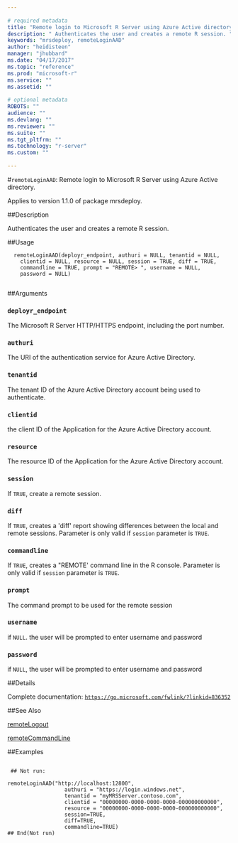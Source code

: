 ```yaml
--- 
 
# required metadata 
title: "Remote login to Microsoft R Server using Azure Active directory." 
description: " Authenticates the user and creates a remote R session. " 
keywords: "mrsdeploy, remoteLoginAAD" 
author: "heidisteen" 
manager: "jhubbard" 
ms.date: "04/17/2017" 
ms.topic: "reference" 
ms.prod: "microsoft-r" 
ms.service: "" 
ms.assetid: "" 
 
# optional metadata 
ROBOTS: "" 
audience: "" 
ms.devlang: "" 
ms.reviewer: "" 
ms.suite: "" 
ms.tgt_pltfrm: "" 
ms.technology: "r-server" 
ms.custom: "" 
 
--- 
```

 
 
 
 
 #`remoteLoginAAD`: Remote login to Microsoft R Server using Azure Active directory.

 Applies to version 1.1.0 of package mrsdeploy.
 
 ##Description
 
Authenticates the user and creates a remote R session.
 
 
 ##Usage

```   
  remoteLoginAAD(deployr_endpoint, authuri = NULL, tenantid = NULL,
    clientid = NULL, resource = NULL, session = TRUE, diff = TRUE,
    commandline = TRUE, prompt = "REMOTE> ", username = NULL,
    password = NULL)
 
```
 
 ##Arguments

   
  
 ### `deployr_endpoint`
 The Microsoft R Server HTTP/HTTPS endpoint, including the port number. 
  
  
  
 ### `authuri`
 The URI of the authentication service for Azure Active Directory. 
  
  
  
 ### `tenantid`
 The tenant ID of the Azure Active Directory account being used to authenticate. 
  
  
  
 ### `clientid`
 the client ID of the Application for the Azure Active Directory account. 
  
  
  
 ### `resource`
 The resource ID of the Application for the Azure Active Directory account. 
  
  
  
 ### `session`
 If `TRUE`,  create a remote session. 
  
  
  
 ### `diff`
 If `TRUE`, creates a 'diff' report showing differences between the local and remote sessions. Parameter is only valid if `session` parameter is `TRUE`. 
  
  
  
 ### `commandline`
 If `TRUE`,  creates a "REMOTE' command line in the R console. Parameter is only  valid if `session` parameter is `TRUE`. 
  
  
  
 ### `prompt`
 The command prompt to be used for the remote session 
  
  
  
 ### `username`
 if `NULL`. the user will be prompted to enter username and password 
  
  
  
 ### `password`
 if `NULL`, the user will be prompted to enter username and password 
  
 
 
 ##Details
 
Complete documentation: [`https://go.microsoft.com/fwlink/?linkid=836352`](https://go.microsoft.com/fwlink/?linkid=836352)

 
 
 ##See Also
 
[remoteLogout](remoteLogout.md)

[remoteCommandLine](remoteCommandLine.md)
   
 ##Examples

 ```
   
  ## Not run:
 
remoteLoginAAD("http://localhost:12800",
                   authuri = "https://login.windows.net",
                   tenantid = "myMRSServer.contoso.com",
                   clientid = "00000000-0000-0000-0000-000000000000",
                   resource = "00000000-0000-0000-0000-000000000000",
                   session=TRUE,
                   diff=TRUE,
                   commandline=TRUE)
 ## End(Not run) 
  
 
```
 
 
